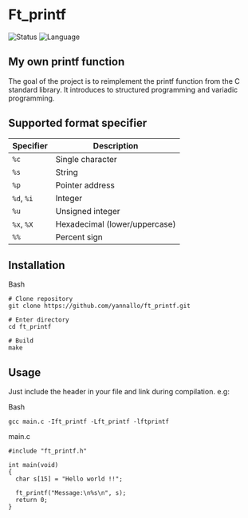 # Ft_printf

![Status](https://img.shields.io/badge/status-finished-success)
![Language](https://img.shields.io/badge/language-C-blue)

## My own printf function

The goal of the project is to reimplement the printf function from the C standard library.
It introduces to structured programming and variadic programming.

## Supported format specifier

| Specifier | Description |
|----------|-------------|
| `%c` | Single character |
| `%s` | String |
| `%p` | Pointer address |
| `%d`, `%i`| Integer |
| `%u` | Unsigned integer |
| `%x`, `%X` | Hexadecimal (lower/uppercase) |
| `%%` | Percent sign|

## Installation

Bash
```
# Clone repository
git clone https://github.com/yannallo/ft_printf.git

# Enter directory
cd ft_printf

# Build
make
```

## Usage

Just include the header in your file and link during compilation.
e.g:

Bash
```
gcc main.c -Ift_printf -Lft_printf -lftprintf
```
main.c
``` 
#include "ft_printf.h"

int main(void)
{
  char s[15] = "Hello world !!";

  ft_printf("Message:\n%s\n", s);
  return 0;
}
